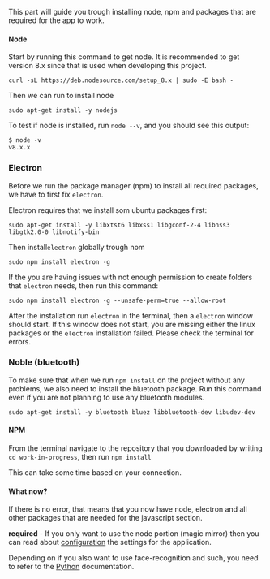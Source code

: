 This part will guide you trough installing node, npm and packages that are required for the app to work.

#### Node
Start by running this command to get node.
It is recommended to get version 8.x since that is used when developing this project.

```
curl -sL https://deb.nodesource.com/setup_8.x | sudo -E bash -
```

Then we can run to install node
```
sudo apt-get install -y nodejs
```

To test if node is installed, run ```node --v```, and you should see this output:
```
$ node -v
v8.x.x
```

### Electron
Before we run the package manager (npm) to install all required packages,
we have to first fix ```electron```.

Electron requires that we install som ubuntu packages first:

```
sudo apt-get install -y libxtst6 libxss1 libgconf-2-4 libnss3 libgtk2.0-0 libnotify-bin
```

Then install```electron``` globally trough nom

```
sudo npm install electron -g
```

If the you are having issues with not enough permission to create folders
that ```electron``` needs, then run this command:

```
sudo npm install electron -g --unsafe-perm=true --allow-root
```

After the installation run ```electron``` in the terminal, then  a ```electron``` window should start.
If this window does not start, you are missing either the linux packages or the ```electron``` installation failed.
Please check the terminal for errors.

### Noble (bluetooth)
To make sure that when we run ```npm install``` on the project without any problems, we also need to install
the bluetooth package.
Run this command even if you are not planning to use any bluetooth modules.

```
sudo apt-get install -y bluetooth bluez libbluetooth-dev libudev-dev
```

#### NPM
From the terminal navigate to the repository that you downloaded by writing ```cd work-in-progress```,
then run ```npm install```

This can take some time based on your connection.

#### What now?

If there is no error, that means that you now have node, electron and all 
other packages that are needed for the javascript section.

**required** - If you only want to use the node portion (magic mirror) then you can read about
[configuration](/docs/config.md) the settings for the application.

Depending on if you also want to use face-recognition and such, you need to 
refer to the [Python](/docs/python.md) documentation.


